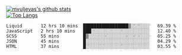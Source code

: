 [![mvuljevas's github stats](https://github-readme-stats.vercel.app/api?username=mvuljevas&show_icons=true&theme=dracula)](https://www.mvuljevas.com)
<br>
[![Top Langs](https://github-readme-stats.vercel.app/api/top-langs/?username=mvuljevas&theme=dracula)](https://www.mvuljevas.com)

<!--START_SECTION:waka-->
```text
Liquid       12 hrs 10 mins  █████████████████▒░░░░░░░   69.39 % 
JavaScript   2 hrs 10 mins   ███░░░░░░░░░░░░░░░░░░░░░░   12.40 % 
SCSS         55 mins         █▒░░░░░░░░░░░░░░░░░░░░░░░   05.25 % 
JSON         45 mins         █░░░░░░░░░░░░░░░░░░░░░░░░   04.29 % 
HTML         37 mins         █░░░░░░░░░░░░░░░░░░░░░░░░   03.55 % 
```
<!--END_SECTION:waka-->
